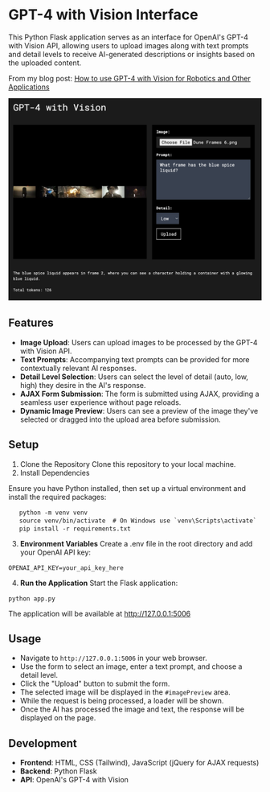 # GPT-4 with Vision Interface

This Python Flask application serves as an interface for OpenAI's GPT-4 with Vision API, allowing users to upload images along with text prompts and detail levels to receive AI-generated descriptions or insights based on the uploaded content.

From my blog post:
[How to use GPT-4 with Vision for Robotics and Other Applications](https://andrewmayne.com/?p=798)


![Demo Image](film-frames.png)



## Features
- **Image Upload**: Users can upload images to be processed by the GPT-4 with Vision API.
- **Text Prompts**: Accompanying text prompts can be provided for more contextually relevant AI responses.
- **Detail Level Selection**: Users can select the level of detail (auto, low, high) they desire in the AI's response.
- **AJAX Form Submission**: The form is submitted using AJAX, providing a seamless user experience without page reloads.
- **Dynamic Image Preview**: Users can see a preview of the image they've selected or dragged into the upload area before submission.


## Setup
1. Clone the Repository
Clone this repository to your local machine.
2. Install Dependencies
   
Ensure you have Python installed, then set up a virtual environment and install the required packages:

```
   python -m venv venv
   source venv/bin/activate  # On Windows use `venv\Scripts\activate`
   pip install -r requirements.txt
```


3. **Environment Variables**
Create a .env file in the root directory and add your OpenAI API key:
```   
OPENAI_API_KEY=your_api_key_here
```

4. **Run the Application**
Start the Flask application:
```
python app.py
```

The application will be available at http://127.0.0.1:5006


## Usage

- Navigate to `http://127.0.0.1:5006` in your web browser.
- Use the form to select an image, enter a text prompt, and choose a detail level.
- Click the "Upload" button to submit the form.
- The selected image will be displayed in the `#imagePreview` area.
- While the request is being processed, a loader will be shown.
- Once the AI has processed the image and text, the response will be displayed on the page.

## Development
- **Frontend**: HTML, CSS (Tailwind), JavaScript (jQuery for AJAX requests)
- **Backend**: Python Flask
- **API**: OpenAI's GPT-4 with Vision